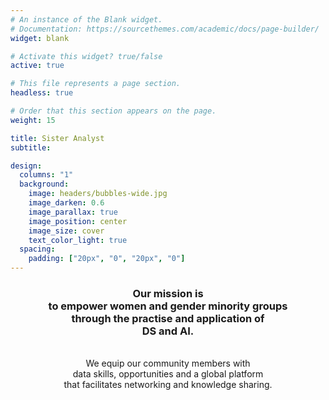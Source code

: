 ```yaml
---
# An instance of the Blank widget.
# Documentation: https://sourcethemes.com/academic/docs/page-builder/
widget: blank

# Activate this widget? true/false
active: true

# This file represents a page section.
headless: true

# Order that this section appears on the page.
weight: 15

title: Sister Analyst
subtitle:

design:
  columns: "1"
  background:
    image: headers/bubbles-wide.jpg
    image_darken: 0.6
    image_parallax: true
    image_position: center
    image_size: cover
    text_color_light: true
  spacing:
    padding: ["20px", "0", "20px", "0"]
---
```


<center><b><h3> Our mission is <br> to empower women and gender minority groups <br> through the practise and application of <br> DS and AI. </h3></b></center>

<br>
<center> We equip our community members with <br> data skills, opportunities and a global platform <br> that facilitates networking and knowledge sharing. 





